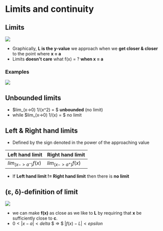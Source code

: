 # Limits and continuity

## Limits

![](https://calcworkshop.com/wp-content/uploads/understanding-limit-notation.png)

- Graphically, **L is the y-value** we approach when we **get closer & closer** to the point where **x = a**
- Limits **doesn't care** what f(x) = ? **when x = a**

### Examples

![](https://i.ytimg.com/vi/PZaI4P7QsaI/maxresdefault.jpg)

## Unbounded limits

- $lim_(x->0) 1/(x^2) = $ **unbounded** (no limit)
- while $lim_(x->0) 1/(x) = $ no limit

## Left & Right hand limits

- Defined by the sign denoted in the power of the approaching value

| Left hand limit     | Right hand limit    |
| ------------------- | ------------------- |
| $lim_(x->a^-) f(x)$ | $lim_(x->a^+) f(x)$ |

- If **Left hand limit $!=$ Right hand limit** then there is **no limit**

## (ε, δ)-definition of limit

![](https://upload.wikimedia.org/wikipedia/commons/d/d1/L%C3%ADmite_01.svg)

- we can make **f(x)** as close as we like to **L** by requiring that **x** be sufficiently close to **c**.
- $0 < |x-a| < delta$ $ => $ $|f(x)-L| < epsilon$
